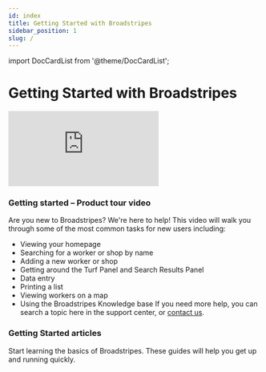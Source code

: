 ```yaml
---
id: index
title: Getting Started with Broadstripes
sidebar_position: 1
slug: /
---
```


import DocCardList from '@theme/DocCardList';

# Getting Started with Broadstripes

<div className="video-container" style={{position: 'relative', paddingBottom: '56.25%', height: 0, marginBottom: '2rem'}}>
  <iframe
    src="https://player.vimeo.com/video/322304316?title=0&amp;byline=0&amp;portrait=0&amp;badge=0&amp;autopause=0&amp;player_id=0&amp;app_id=58479"
    title="Getting Started with Broadstripes"
    style={{position: 'absolute', top: '0', left: '0', width: '100%', height: '100%'}}
    frameBorder="0"
    allow="autoplay; fullscreen; picture-in-picture"
    allowFullScreen
  ></iframe>
</div>

### Getting started – Product tour video
Are you new to Broadstripes? We're here to help!
This video will walk you through some of the most common tasks for new users including:
- Viewing your homepage
- Searching for a worker or shop by name
- Adding a new worker or shop
- Getting around the Turf Panel and Search Results Panel
- Data entry
- Printing a list
- Viewing workers on a map
- Using the Broadstripes Knowledge base
If you need more help, you can search a topic here in the support center, or [contact us](https://help.broadstripes.com/contact-us/).


### Getting Started articles
Start learning the basics of Broadstripes. These guides will help you get up and running quickly.

<DocCardList />